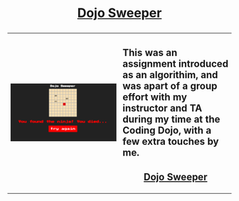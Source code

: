# <a href="https://evanwiorek.github.io/dojo-sweeper/"><p align="center">Dojo Sweeper</p></a>

<table>
<td style="width:50%">
<img src="./assets/screenshot.png" width="800px">
<td style="width:100%">
<h2>This was an assignment introduced as an algorithim, and was apart of a group effort with my instructor and TA during my time at the Coding Dojo, with a few extra touches by me. </h2>
<h2><a href="https://evanwiorek.github.io/dojo-sweeper/"><p align="center">Dojo Sweeper</p></a></h2>
</table>

